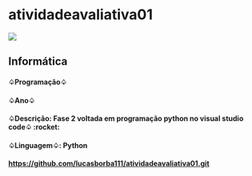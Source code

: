 # atividadeavaliativa01
<img src = "https://www1.satc.edu.br/portais/alunos/assets/img/logoSatc.png">
<h2>Informática</h2>
<h4>♤Programação♤</h4>
<h4>♤Ano♤</h4>
<h4>♤Descrição: Fase 2 voltada em programação python no visual studio code♤   :rocket:</h4>
<h4>♤Linguagem♤: Python</h4>
<a href="https://github.com/lucasborba111/atividadeavaliativa01.git"><h4>https://github.com/lucasborba111/atividadeavaliativa01.git</h4></a>


